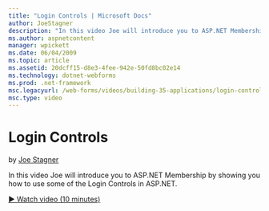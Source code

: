 ```yaml
---
title: "Login Controls | Microsoft Docs"
author: JoeStagner
description: "In this video Joe will introduce you to ASP.NET Membership by showing you how to use some of the Login Controls in ASP.NET."
ms.author: aspnetcontent
manager: wpickett
ms.date: 06/04/2009
ms.topic: article
ms.assetid: 20dcff15-d8e3-4fee-942e-50fd8bc02e14
ms.technology: dotnet-webforms
ms.prod: .net-framework
msc.legacyurl: /web-forms/videos/building-35-applications/login-controls
msc.type: video
---
```

Login Controls
====================
by [Joe Stagner](https://github.com/JoeStagner)

In this video Joe will introduce you to ASP.NET Membership by showing you how to use some of the Login Controls in ASP.NET.

[&#9654; Watch video (10 minutes)](https://channel9.msdn.com/Blogs/ASP-NET-Site-Videos/login-controls)